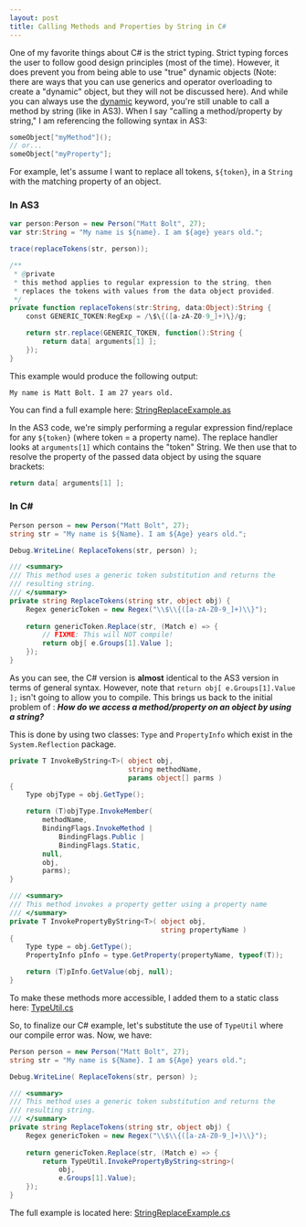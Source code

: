 ```yaml
---
layout: post
title: Calling Methods and Properties by String in C#
---
```

One of my favorite things about C# is the strict typing. Strict typing forces the user to follow good design principles (most of the time). However, it does prevent you from being able to use "true" dynamic objects (Note: there are ways that you can use generics and operator overloading to create a "dynamic" object, but they will not be discussed here). And while you can always use the [dynamic](http://msdn.microsoft.com/en-us/library/dd264736.aspx) keyword, you're still unable to call a method by string (like in AS3). When I say "calling a method/property by string," I am referencing the following syntax in AS3:  
```actionscript
someObject["myMethod"]();
// or... 
someObject["myProperty"];
```
For example, let's assume I want to replace all tokens, `${token}`, in a `String` with the matching property of an object.  
  
### In AS3
```actionscript
var person:Person = new Person("Matt Bolt", 27);
var str:String = "My name is ${name}. I am ${age} years old.";

trace(replaceTokens(str, person));

/**
 * @private
 * this method applies to regular expression to the string, then 
 * replaces the tokens with values from the data object provided.
 */
private function replaceTokens(str:String, data:Object):String {
    const GENERIC_TOKEN:RegExp = /\$\{([a-zA-Z0-9_]+)\}/g;

    return str.replace(GENERIC_TOKEN, function():String {
        return data[ arguments[1] ];
    });
}
```
This example would produce the following output:  
```
My name is Matt Bolt. I am 27 years old.
```
  
You can find a full example here: [StringReplaceExample.as](http://github.com/mbolt35/OpenSource/raw/master/blogspot/as3/com/mattbolt/examples/StringReplaceExample.as)  
  
In the AS3 code, we're simply performing a regular expression find/replace for any `${token}` (where token = a property name). The replace handler looks at `arguments[1]` which contains the "token" String. We then use that to resolve the property of the passed data object by using the square brackets:  
```actionscript
return data[ arguments[1] ];
```
### In C#
```csharp
Person person = new Person("Matt Bolt", 27);
string str = "My name is ${Name}. I am ${Age} years old.";

Debug.WriteLine( ReplaceTokens(str, person) );

/// <summary>
/// This method uses a generic token substitution and returns the 
/// resulting string.
/// </summary>
private string ReplaceTokens(string str, object obj) {
    Regex genericToken = new Regex("\\$\\{([a-zA-Z0-9_]+)\\}");
    
    return genericToken.Replace(str, (Match e) => {
        // FIXME: This will NOT compile!
        return obj[ e.Groups[1].Value ];
    });
}
```
As you can see, the C# version is **almost** identical to the AS3 version in terms of general syntax. However, note that `return obj[ e.Groups[1].Value ];` isn't going to allow you to compile. This brings us back to the initial problem of : **_How do we access a method/property on an object by using a string?_**  
  
This is done by using two classes: `Type` and `PropertyInfo` which exist in the `System.Reflection` package.  
```csharp
private T InvokeByString<T>( object obj, 
                             string methodName, 
                             params object[] parms ) 
{
    Type objType = obj.GetType();

    return (T)objType.InvokeMember(
        methodName, 
        BindingFlags.InvokeMethod | 
            BindingFlags.Public | 
            BindingFlags.Static, 
        null, 
        obj, 
        parms);
}

/// <summary>
/// This method invokes a property getter using a property name
/// </summary>
private T InvokePropertyByString<T>( object obj, 
                                     string propertyName ) 
{
    Type type = obj.GetType();
    PropertyInfo pInfo = type.GetProperty(propertyName, typeof(T));

    return (T)pInfo.GetValue(obj, null);
}
```
To make these methods more accessible, I added them to a static class here: [TypeUtil.cs](http://github.com/mbolt35/OpenSource/raw/master/silverlight/Bolt/CSharp/Util/TypeUtil.cs)  
  
So, to finalize our C# example, let's substitute the use of `TypeUtil` where our compile error was. Now, we have:  
```csharp
Person person = new Person("Matt Bolt", 27);
string str = "My name is ${Name}. I am ${Age} years old.";

Debug.WriteLine( ReplaceTokens(str, person) );

/// <summary>
/// This method uses a generic token substitution and returns the 
/// resulting string.
/// </summary>
private string ReplaceTokens(string str, object obj) {
    Regex genericToken = new Regex("\\$\\{([a-zA-Z0-9_]+)\\}");
    
    return genericToken.Replace(str, (Match e) => {
        return TypeUtil.InvokePropertyByString<string>(
            obj, 
            e.Groups[1].Value);
    });
}
```
  
The full example is located here: [StringReplaceExample.cs](http://github.com/mbolt35/OpenSource/raw/master/blogspot/silverlight/Bolt/CSharp/StringReplaceExample.cs)

